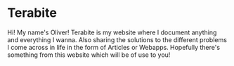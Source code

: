 # Terabite
Hi! My name's Oliver! Terabite is my website where I document anything and everything I wanna. Also sharing the solutions to the different problems I come across in life in the form of Articles or Webapps. Hopefully there's something from this website which will be of use to you!
